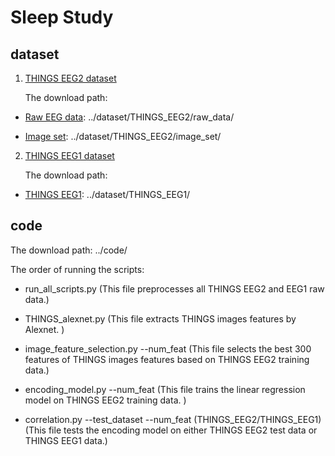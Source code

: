 # Sleep Study

## dataset

1. [THINGS EEG2 dataset](https://www.sciencedirect.com/science/article/pii/S1053811922008758?via%3Dihub)

    The download path:
   
* [Raw EEG data](https://osf.io/crxs4/): ../dataset/THINGS_EEG2/raw_data/

* [Image set](https://osf.io/y63gw/): ../dataset/THINGS_EEG2/image_set/

2. [THINGS EEG1 dataset](https://www.nature.com/articles/s41597-021-01102-7) 

    The download path:

* [THINGS EEG1](https://openneuro.org/datasets/ds003825/versions/1.2.0): ../dataset/THINGS_EEG1/

## code

The download path: ../code/

The order of running the scripts: 

* run_all_scripts.py (This file preprocesses all THINGS EEG2 and EEG1 raw data.)

* THINGS_alexnet.py (This file extracts THINGS images features by Alexnet. )

* image_feature_selection.py --num_feat (This file selects the best 300 features of THINGS images features based on THINGS EEG2 training data.)

* encoding_model.py --num_feat (This file trains the linear regression model on THINGS EEG2 training data. )

* correlation.py --test_dataset --num_feat  (THINGS_EEG2/THINGS_EEG1) (This file tests the encoding model on either THINGS EEG2 test data or THINGS EEG1 data.)